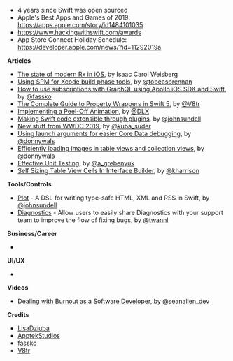 - 4 years since Swift was open sourced
- Apple's Best Apps and Games of 2019: https://apps.apple.com/story/id1484101035
- https://www.hackingwithswift.com/awards
- App Store Connect Holiday Schedule: https://developer.apple.com/news/?id=11292019a

**Articles**

* [The state of modern Rx in iOS](https://medium.com/flawless-app-stories/rxflaws-state-of-modern-rx-in-ios-1ff2cae75fa3), by Isaac Carol Weisberg
* [Using SPM for Xcode build phase tools](https://blog.apptekstudios.com/2019/12/spm-xcode-build-tools/), by [@tobeasbrennan](https://twitter.com/tobeasbrennan)
* [How to use subscriptions with GraphQL using Apollo iOS SDK and Swift](https://kristaps.me/graphql-subscriptions/), by [@fassko](https://twitter.com/fassko)
* [The Complete Guide to Property Wrappers in Swift 5](https://www.vadimbulavin.com/swift-5-property-wrappers/), by [@V8tr](https://twitter.com/V8tr)
* [Implementing a Peel-Off Animation](https://robb.is/working-on/a-peel-off-animation), by [@DLX](https://twitter.com/dlx)
* [Making Swift code extensible through plugins](https://www.swiftbysundell.com/articles/making-swift-code-extensible-through-plugins/), by [@johnsundell](https://twitter.com/johnsundell)
* [New stuff from WWDC 2019](https://mackuba.eu/2019/12/03/new-stuff-from-wwdc-2019/), by [@kuba_suder](https://twitter.com/kuba_suder)
* [Using launch arguments for easier Core Data debugging](https://www.donnywals.com/using-launch-arguments-for-easier-core-data-debugging/), by [@donnywals](https://twitter.com/donnywals)
* [Efficiently loading images in table views and collection views](https://www.donnywals.com/efficiently-loading-images-in-table-views-and-collection-views/), by [@donnywals](https://twitter.com/donnywals)
* [Effective Unit Testing](https://kean.github.io/post/unit-testing), by [@a_grebenyuk](https://twitter.com/a_grebenyuk)
* [Self Sizing Table View Cells In Interface Builder](https://useyourloaf.com/blog/self-sizing-table-view-cells-in-interface-builder/), by [@kharrison](https://twitter.com/kharrison)

**Tools/Controls**

* [Plot](https://github.com/JohnSundell/Plot) - A DSL for writing type-safe HTML, XML and RSS in Swift, by [@johnsundell](https://twitter.com/johnsundell)
* [Diagnostics](https://github.com/wetransfer/diagnostics) - Allow users to easily share Diagnostics with your support team to improve the flow of fixing bugs, by [@twannl](https://twitter.com/twannl)

**Business/Career**

* 

**UI/UX**

* 

**Videos**

* [Dealing with Burnout as a Software Developer](https://www.youtube.com/watch?v=WkIAXsbNrFk), by [@seanallen_dev](https://twitter.com/seanallen_dev)

**Credits**

* [LisaDziuba](https://github.com/lisadziuba)
* [ApptekStudios](https://github.com/apptekstudios)
* [fassko](https://github.com/fassko)
* [V8tr](https://github.com/V8tr)
